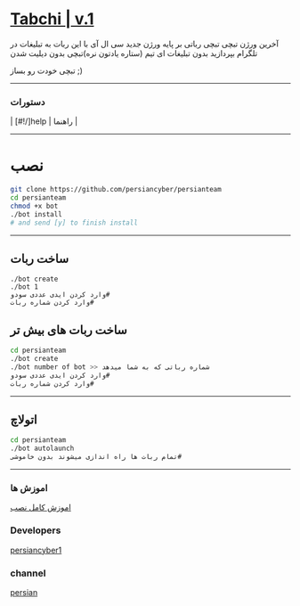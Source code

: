 # [Tabchi | v.1](https://telegram.me/cracker_alliance)

آخرین ورژن تبچی تبچی رباتی بر پایه ورژن جدید سی ال آی با این ربات به تبلیغات در تلگرام بپردازید بدون تبلیغات ای تیم (ستاره یادتون نره)تبچی بدون دیلیت شدن


تبچی خودت رو بساز ;)


* * *

### دستورات


| [#!/]help | راهنما  |


* * *

# نصب

```sh
git clone https://github.com/persiancyber/persianteam
cd persianteam
chmod +x bot
./bot install
# and send [y] to finish install
```
* * *
## ساخت ربات
```
./bot create
./bot 1
وارد کردن ایدی عددی سودو#
وارد کردن شماره ربات#
```
## ساخت ربات های بیش تر

```sh
cd persianteam
./bot create
./bot number of bot >> شماره رباتی که به شما میدهد
وارد کردن ایدی عددی سودو#
وارد کردن شماره ربات#
```
* * *
## اتولاچ
```sh
cd persianteam
./bot autolaunch
تمام ربات ها راه اندازی میشوند بدون خاموشی#
```
***
### اموزش ها

[اموزش کامل نصب](https://telegram.me/cracker_alliance)

### Developers
[persiancyber1](https://telegram.me/persiancyber1)
### channel
[persian](https://telegram.me/cracker_alliance)
